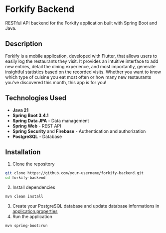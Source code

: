 # Forkify Backend

RESTful API backend for the Forkify application built with Spring Boot and Java.

## Description

Forkify is a mobile application, developed with Flutter, that allows users to easily log the restaurants they visit. It provides an intuitive interface to add new entries, detail the dining experience, and most importantly, generate insightful statistics based on the recorded visits. Whether you want to know which type of cuisine you eat most often or how many new restaurants you've discovered this month, this app is for you!

## Technologies Used

- **Java 21**
- **Spring Boot 3.4.1**
- **Spring Data JPA** - Data management
- **Spring Web** - REST API
- **Spring Security** and **Firebase** - Authentication and authorization
- **PostgreSQL** - Database

## Installation

1. Clone the repository
```bash
git clone https://github.com/your-username/forkify-backend.git
cd forkify-backend
```
2. Install dependencies
```bash
mvn clean install
```
3. Create your PostgreSQL database and update database informations in [application.properties](https://github.com/YBallanger/forkify-backend/blob/main/src/main/resources/application.properties)
4. Run the application
```bash
mvn spring-boot:run
```



